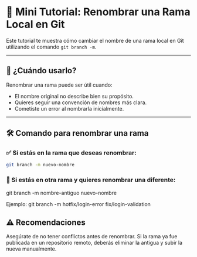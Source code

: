 # 🔄 Mini Tutorial: Renombrar una Rama Local en Git

Este tutorial te muestra cómo cambiar el nombre de una rama local en Git utilizando el comando `git branch -m`.

---

## 🧠 ¿Cuándo usarlo?

Renombrar una rama puede ser útil cuando:

- El nombre original no describe bien su propósito.
- Quieres seguir una convención de nombres más clara.
- Cometiste un error al nombrarla inicialmente.

---

## 🛠️ Comando para renombrar una rama

### ✅ Si estás en la rama que deseas renombrar:

```bash
git branch -m nuevo-nombre
```

### 🔁 Si estás en otra rama y quieres renombrar una diferente:
git branch -m nombre-antiguo nuevo-nombre

Ejemplo:
git branch -m hotfix/login-error fix/login-validation

## ⚠️ Recomendaciones

Asegúrate de no tener conflictos antes de renombrar.
Si la rama ya fue publicada en un repositorio remoto, deberás eliminar la antigua y subir la nueva manualmente.
